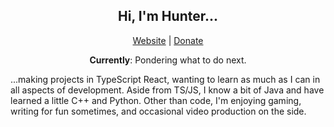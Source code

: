 <h2 align=center>Hi, I'm Hunter...</h2>
<p align=center><a href="https://hunterparcells.com">Website</a> | <a href="https://www.buymeacoffee.com/hunterparcells">Donate</a></p>

<p align=center><strong>Currently</strong>: Pondering what to do next.</p>

...making projects in TypeScript React, wanting to learn as much as I can in all aspects of development. Aside from TS/JS, I know a bit of Java and have learned a little C++ and Python. Other than code, I'm enjoying gaming, writing for fun sometimes, and occasional video production on the side.

